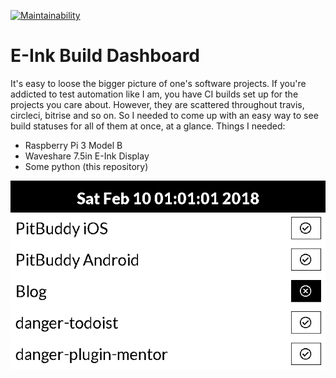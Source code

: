[![Maintainability](https://api.codeclimate.com/v1/badges/ce497ea25f7be8e27c22/maintainability)](https://codeclimate.com/github/hanneskaeufler/e-ink-build-dashboard/maintainability)

# E-Ink Build Dashboard

It's easy to loose the bigger picture of one's software projects. If you're addicted to test automation like I am,
you have CI builds set up for the projects you care about. However, they are scattered throughout travis, circleci,
bitrise and so on. So I needed to come up with an easy way to see build statuses for all of them at once, at a glance.
Things I needed:

* Raspberry Pi 3 Model B
* Waveshare 7.5in E-Ink Display
* Some python (this repository)

![Screenshot](expected.png)

